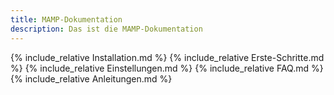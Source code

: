 ```yaml
---
title: MAMP-Dokumentation
description: Das ist die MAMP-Dokumentation
---
```


{% include_relative Installation.md %}
{% include_relative Erste-Schritte.md %}
{% include_relative Einstellungen.md %}
{% include_relative FAQ.md %}
{% include_relative Anleitungen.md %}
